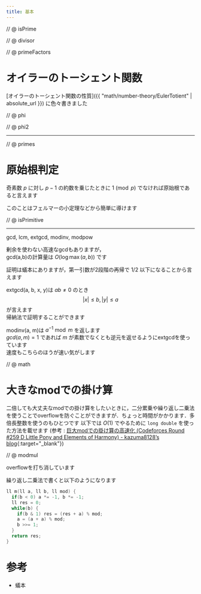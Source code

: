 ```yaml
---
title: 基本
---
```


// @ isPrime

// @ divisor

// @ primeFactors

# オイラーのトーシェント関数

[オイラーのトーシェント関数の性質]({{ "math/number-theory/EulerTotient" | absolute_url }}) に色々書きました

// @ phi

// @ phi2

---

// @ primes

# 原始根判定

奇素数 $p$ に対し $p-1$ の約数を乗じたときに $1 \pmod p$ でなければ原始根であると言えます

このことはフェルマーの小定理などから簡単に導けます

// @ isPrimitive

---

gcd, lcm, extgcd, modinv, modpow

剰余を使わない高速なgcdもありますが，  
gcd(a,b)の計算量は $O(\log \max(a, b))$ です

証明は蟻本にありますが，第一引数が2段階の再帰で $1/2$ 以下になることから言えます

extgcd(a, b, x, y)は $ab \not= 0$ のとき $$|x| \leq b, |y| \leq a$$ が言えます  
帰納法で証明することができます

modinv(a, m)は $a^{-1} \bmod m$ を返します  
$gcd(a, m) = 1$ であれば $m$ が素数でなくとも逆元を返せるようにextgcdを使っています  
速度もこちらのほうが速い気がします

// @ math

# 大きなmodでの掛け算

二倍しても大丈夫なmodでの掛け算をしたいときに，二分累乗や繰り返し二乗法を使うことでoverflowを防ぐことができますが．ちょっと時間がかかります．多倍長整数を使うのもひとつです
以下では $O(1)$ でやるために `long double` を使った方法を載せます (参考 : [巨大modでの掛け算の高速化 (Codeforces Round #259 D Little Pony and Elements of Harmony) - kazuma8128’s blog](http://kazuma8128.hatenablog.com/entry/2018/06/04/144254){:target="_blank"}<!--_-->)

// @ modmul

overflowを打ち消しています

繰り返し二乗法で書くと以下のようになります

```cpp
ll m(ll a, ll b, ll mod) {
  if(b < 0) a *= -1, b *= -1;
  ll res = 0;
  while(b) {
    if(b & 1) res = (res + a) % mod;
    a = (a + a) % mod;
    b >>= 1;
  }
  return res;
}
```

# 参考

* 蟻本

